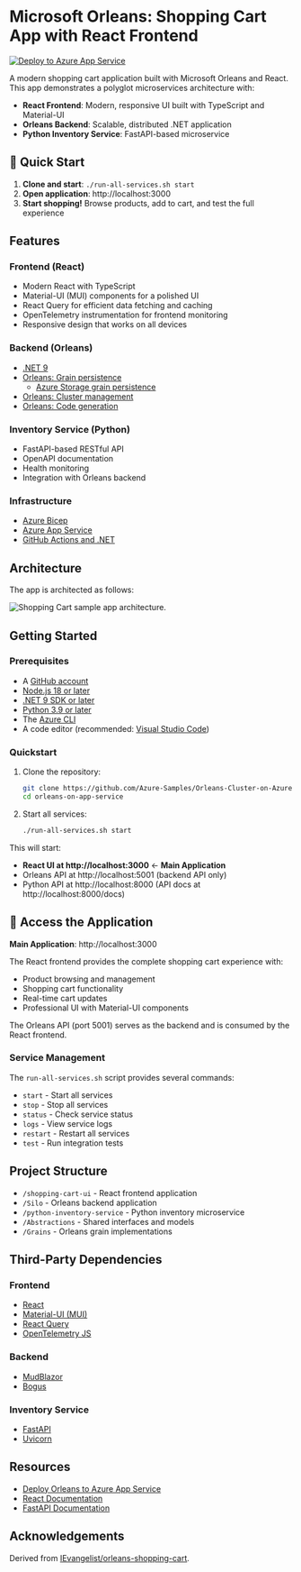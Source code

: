 # Microsoft Orleans: Shopping Cart App with React Frontend

[![Deploy to Azure App Service](https://github.com/Azure-Samples/Orleans-Cluster-on-Azure-App-Service/actions/workflows/deploy.yml/badge.svg)](https://github.com/Azure-Samples/Orleans-Cluster-on-Azure-App-Service/actions/workflows/deploy.yml)

A modern shopping cart application built with Microsoft Orleans and React. This app demonstrates a polyglot microservices architecture with:

-   **React Frontend**: Modern, responsive UI built with TypeScript and Material-UI
-   **Orleans Backend**: Scalable, distributed .NET application
-   **Python Inventory Service**: FastAPI-based microservice

## 🚀 Quick Start

1. **Clone and start**: `./run-all-services.sh start`
2. **Open application**: http://localhost:3000
3. **Start shopping!** Browse products, add to cart, and test the full experience

## Features

### Frontend (React)

-   Modern React with TypeScript
-   Material-UI (MUI) components for a polished UI
-   React Query for efficient data fetching and caching
-   OpenTelemetry instrumentation for frontend monitoring
-   Responsive design that works on all devices

### Backend (Orleans)

-   [.NET 9](https://docs.microsoft.com/dotnet/core/whats-new/dotnet-9)
-   [Orleans: Grain persistence](https://docs.microsoft.com/dotnet/orleans/grains/grain-persistence)
    -   [Azure Storage grain persistence](https://docs.microsoft.com/dotnet/orleans/grains/grain-persistence/azure-storage)
-   [Orleans: Cluster management](https://docs.microsoft.com/dotnet/orleans/implementation/cluster-management)
-   [Orleans: Code generation](https://docs.microsoft.com/dotnet/orleans/grains/code-generation)

### Inventory Service (Python)

-   FastAPI-based RESTful API
-   OpenAPI documentation
-   Health monitoring
-   Integration with Orleans backend

### Infrastructure

-   [Azure Bicep](https://docs.microsoft.com/azure/azure-resource-manager/bicep)
-   [Azure App Service](https://docs.microsoft.com/azure/app-service/overview)
-   [GitHub Actions and .NET](https://docs.microsoft.com/dotnet/devops/github-actions-overview)

## Architecture

The app is architected as follows:

![Shopping Cart sample app architecture.](media/shopping-cart-arch.png)

## Getting Started

### Prerequisites

-   A [GitHub account](https://github.com/join)
-   [Node.js 18 or later](https://nodejs.org)
-   [.NET 9 SDK or later](https://dotnet.microsoft.com/download/dotnet)
-   [Python 3.9 or later](https://www.python.org/downloads/)
-   The [Azure CLI](/cli/azure/install-azure-cli)
-   A code editor (recommended: [Visual Studio Code](https://code.visualstudio.com))

### Quickstart

1. Clone the repository:

    ```bash
    git clone https://github.com/Azure-Samples/Orleans-Cluster-on-Azure-App-Service.git orleans-on-app-service
    cd orleans-on-app-service
    ```

2. Start all services:
    ```bash
    ./run-all-services.sh start
    ```

This will start:

-   **React UI at http://localhost:3000** ← **Main Application**
-   Orleans API at http://localhost:5001 (backend API only)
-   Python API at http://localhost:8000 (API docs at http://localhost:8000/docs)

## 🚀 **Access the Application**

**Main Application**: http://localhost:3000

The React frontend provides the complete shopping cart experience with:

-   Product browsing and management
-   Shopping cart functionality
-   Real-time cart updates
-   Professional UI with Material-UI components

The Orleans API (port 5001) serves as the backend and is consumed by the React frontend.

### Service Management

The `run-all-services.sh` script provides several commands:

-   `start` - Start all services
-   `stop` - Stop all services
-   `status` - Check service status
-   `logs` - View service logs
-   `restart` - Restart all services
-   `test` - Run integration tests

## Project Structure

-   `/shopping-cart-ui` - React frontend application
-   `/Silo` - Orleans backend application
-   `/python-inventory-service` - Python inventory microservice
-   `/Abstractions` - Shared interfaces and models
-   `/Grains` - Orleans grain implementations

## Third-Party Dependencies

### Frontend

-   [React](https://reactjs.org)
-   [Material-UI (MUI)](https://mui.com)
-   [React Query](https://tanstack.com/query)
-   [OpenTelemetry JS](https://opentelemetry.io/docs/js/)

### Backend

-   [MudBlazor](https://github.com/MudBlazor/MudBlazor)
-   [Bogus](https://github.com/bchavez/Bogus)

### Inventory Service

-   [FastAPI](https://fastapi.tiangolo.com)
-   [Uvicorn](https://www.uvicorn.org)

## Resources

-   [Deploy Orleans to Azure App Service](https://aka.ms/orleans-on-app-service)
-   [React Documentation](https://react.dev)
-   [FastAPI Documentation](https://fastapi.tiangolo.com)

## Acknowledgements

Derived from [IEvangelist/orleans-shopping-cart](https://github.com/IEvangelist/orleans-shopping-cart).
